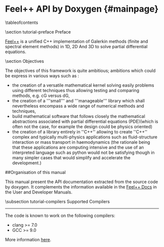 Feel++ API by Doxygen {#mainpage}
=====================

\tableofcontents

\section tutorial-preface Preface

[Feel++](www.feelpp.org) is a unified C++ implementation of Galerkin methods (finite and
spectral element methods) in 1D, 2D And 3D to solve partial
differential equations.   

\section Objectives

The objectives of this framework is quite ambitious; ambitions which
could be express in various ways such as :   
- the creation of a versatile mathematical kernel solving easily
  problems using different techniques thus allowing testing and
  comparing methods, e.g. cG versus dG,   
- the creation of a '''small''' and '''manageable''' library which
  shall nevertheless encompass a wide range of numerical methods and
  techniques,   
- build mathematical software that follows closely the mathematical
 abstractions associated with partial differential equations
 (PDE)(which is often not the case, for example the design
 could be physics oriented)  
- the creation of a library entirely in ''C++'' allowing to create
 ''C++'' complex and typically multi-physics applications such as
 fluid-structure interaction or mass transport in
 haemodynamics (the rationale being that these applications
 are computing intensive and the use of an interpreted language such
 as python would not be satisfying though in many simpler cases that
 would simplify and accelerate the development.)   
 
##Organisation of this manual

This manual present the API documentation extracted from the source code by doxygen.
It complements the information available in the [Feel++ Docs](http://docs.feelpp.org) in the User and Developer Manuals.


\subsection tutorial-compilers Supported Compilers

--------------------------------------------------------------------------------
The code is known to work on the following compilers:

- clang >= 7.0
- GCC >= 9.0

More information [here](https://docs.feelpp.org/user/0.109/install/sources.html).


